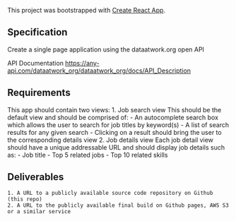 This project was bootstrapped with [Create React App](https://github.com/facebook/create-react-app).


## Specification

Create a single page application using the dataatwork.org open API

API Documentation
https://any-api.com/dataatwork_org/dataatwork_org/docs/API_Description

## Requirements
This app should contain two views:
    1. Job search view
        This should be the default view and should be comprised of:
        - An autocomplete search box which allows the user to search for job titles by keyword(s)
        - A list of search results for any given search
        - Clicking on a result should bring the user to the corresponding details view
    2. Job details view
        Each job detail view should have a unique addressable URL and should display job details such as:
        - Job title
        - Top 5 related jobs
        - Top 10 related skills

## Deliverables
    1. A URL to a publicly available source code repository on Github (this repo) 
    2. A URL to the publicly available final build on Github pages, AWS S3 or a similar service
